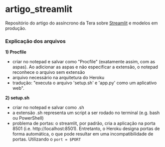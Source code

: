# artigo_streamlit
Repositório do artigo do assíncrono da Tera sobre [Streamlit](https://www.streamlit.io/) e modelos em produção.


### Explicação dos arquivos

**1) Procfile**
* criar no notepad e salvar como "Procfile" (exatamente assim, com as aspas). Ao adicionar as aspas e não especificar a extensão, o notepad reconhece o arquivo sem extensão
* arquivo necessário na arquitetura do Heroku
* tradução: "executa o arquivo 'setup.sh' e 'app.py' como um aplicativo web".

**2) setup.sh**
* criar no notepad e salvar como .sh
* a extensão .sh representa um script a ser rodado no terminal (e.g. bash ou PowerShell)
* problema de portas: o streamlit, por padrão, cria a aplicação na porta 8501 (i.e. http://localhost:8501). Entretanto, o Heroku designa portas de forma automática, o que pode resultar em uma incompatibilidade de portas. Utilizando o `port = $PORT`
